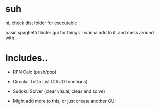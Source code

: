 # suh

hi, check dist folder for executable

basic spaghetti tkinter gui for things I wanna add to it, and mess around with..

# Includes..

* RPN Calc (push/pop)
* Circular ToDo List (CRUD functions)
* Sudoku Solver (clear visual, clear and solve)

* Might add more to this, or just create another GUI
